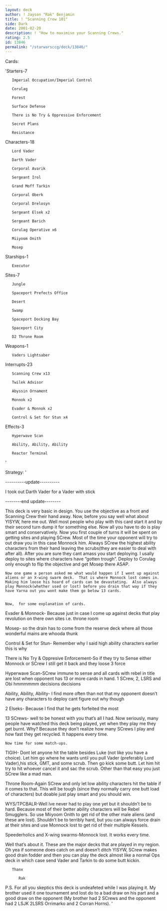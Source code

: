 ```yaml
---
layout: deck
author: ! Jayson "Rak" Benjamin
title: ! "Scanning Crew 101"
side: Dark
date: 2001-02-20
description: ! "How to maximise your Scanning Crews."
rating: 2.5
id: 13846
permalink: "/starwarsccg/deck/13846/"
---
```

Cards: 

'Starters-7

       Imperial Occupation/Imperial Control

       Corulag

       Forest

       Surface Defense

       There is No Try & Oppressive Enforcement

       Secret Plans

       Resistance


Characters-18

       Lord Vader

       Darth Vader

       Corporal Avarik

       Sergeant Irol

       Grand Moff Tarkin

       Corporal Oberk

       Corporal Drelosyn

       Sergeant Elsek x2

       Sergeant Barich

       Corulag Operative x6

       Miiyoom Onith

       Mosep


Starships-1

       Executor


Sites-7

       Jungle

       Spaceport Prefects Office

       Desert

       Swamp

       Spaceport Docking Bay

       Spaceport City

       D2 Throne Room


Weapons-1

       Vaders Lightsaber


Interrupts-23

       Scanning Crew x13

       Twilek Advisor

       Abyssin Ornament

       Monnok x2

       Evader & Monnok x2

       Control & Set for Stun x4


Effects-3

       Hyperwave Scan

       Ability, Ability, Ability

       Reactor Terminal

'

Strategy: '

----------update----------

I took out Darth Vader for a Vader with stick

--------end update--------

This deck is very basic in design.  You use the objective as a front and Scanning Crew their hand away.  Now, before you say well what about YISYW, here me out.  Well most people who play with  this card start it and by their second turn dump it for something else.  Now all you have to do is play smart and conservatively.  Now you first couple of turns it will be spent on getting sites and playing SCrew.  Most of the time your opponent will try to out draw you in this case Monnock him.  Always SCrew the highest ability characters from their hand leaving the scrubs(they are easier to deal with after all).  After you are sure they cant amass you start deploying.  I usally deploy to sites where characters have “gotten trough”.  Deploy to Corulag only enough to flip the objective and get Mosep there ASAP.  

	Now one game a person asked me what would happen if I went up against aliens or an X-wing swarm deck.  That is where Monnock lost comes in. Making him loose his hoard of cards can be devastating.  Also always play Monnock(whether used or lost) before you drain that way if they have Yarna out you wont make them go below 13 cards.


	Now,  for some explanation of cards.

Evader & Monnock- Because just in case I come up against decks that play revolution on there own sites i.e. throne room

Mosep- so the drain has to come from the reserve deck where all those wonderful mains are whooda thunk

Control & Set for Stun- Remember why I said high ability characters earlier this is why

There is No Try & Oppresive Enforcement-So if they try to Sense either Monnock or SCrew I still get it back and they loose 3 force

Hyperwave Scan-SCrew immune to sense and all cards with rebel in title are lost when opponent has 13 or more cards in hand.  1 SCrew,  2, LSRS and Obi hmmmmmm decisions decisions

Ability, Ability, Ability- I find more often than not that my opponent doesn’t have any characters to deploy cant figure out why though

2 Elseks- Because I find that he gets forfeited the most

13 SCrews- well to be honest with you that’s all I had.  Now seriously, many people have watched this deck being played, yet when they play me they get burnt.  Why?  Because they don’t realize how many SCrews  I play and how fast they get recycled.  It happens every time.


	Now time for some match-ups.

TIGIH- Dont let anyone hit the table besides Luke (not like you have a choice).  Let him go where he wants until you pull Vader (preferably Lord Vader),his stick, GMT, and some scrub.  Then go kick some butt.  Let him hit try to hit whoever cancel it and sac the scrub. Other than that easy you just SCrew like a mad man.


Throne Room-Again SCrew and only let low ability characters hit the table if it comes to that.  This will be tough (since they normally carry one butt load of characters) but doable just play smart and you should win.  


WYS/TPCBALR-Well Ive never had to play one yet but it shouldn’t be to hard. Because most of their better ability characters will be Rebel Smugglers.  So use Miiyoom Onith to get rid of the other male aliens (and these are lost).  Shouldn’t be to terribly hard, but you can always force drain at their sites and use Monnock lost to get rid of their multiple Kessels.


Speederholics and X-wing swarms-Monnock lost. It works every time.


Well that’s about it. These are the major decks that are played in my region.  Oh yea if someone does catch on and doesn’t ditch YISYW, SCrew  makes good drain fodder and then you can play the deck almost like a normal Ops deck in which case send Vader and Tarkin to do some butt kickin.

       Thanx 

          Rak

 P.S. For all you skeptics this deck is undeafeted while I was playing it.  My brother used it one tournament and lost do to a bad draw on his part and a good draw on the opponent (My brother had 2 SCrews and the opponent had 2 LSJK 2LSRS Orrimarko and 2 Corran Horns).   '
